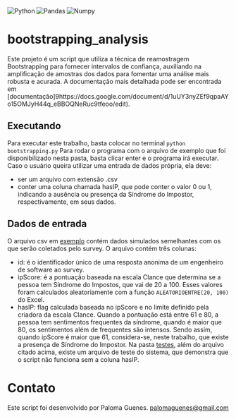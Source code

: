 ![Python](https://img.shields.io/badge/Python-3.7-blue)
![Pandas](https://img.shields.io/badge/Pandas-1.0.3-blue)
![Numpy](https://img.shields.io/badge/Numpy-1.17.2-blue)

# bootstrapping_analysis
Este projeto é um script que utiliza a técnica de reamostragem Bootstrapping para fornecer intervalos de confiança, auxiliando na amplificação de amostras dos dados para fomentar uma análise mais robusta e acurada.
A documentação mais detalhada pode ser encontrada em [documentação]9https://docs.google.com/document/d/1uUY3nyZEf9qpaAYo15OMJyH44q_eBBOQNeRuc9tfeoo/edit).

## Executando
Para executar este trabalho, basta colocar no terminal 
``` python bootstrapping.py ```
Para rodar o programa com o arquivo de exemplo que foi disponibilizado nesta pasta, basta clicar enter e o programa irá executar.
Caso o usuário queira utilizar uma entrada de dados própria, ela deve:
- ser um arquivo com extensão .csv
- conter uma coluna chamada hasIP, que pode conter o valor 0 ou 1, indicando a ausência ou presença da Síndrome do Impostor, respectivamente, em seus dados.


## Dados de entrada
O arquivo csv em [exemplo](testes/150respostasExemplo.csv) contém dados simulados semelhantes com os que serão coletados pelo survey.
O arquivo contém três colunas: 
- id: é o identificador único de uma resposta anonima de um engenheiro de software ao survey.
- ipScore: é a pontuação baseada na escala Clance que determina se a pessoa tem Síndrome do Impostos, que vai de 20 a 100. Esses valores foram calculados aleatoriamente com a função ```ALEATORIOENTRE(20, 100)``` do Excel.
- hasIP: flag calculada baseada no ipScore e no limite definido pela criadora da escala Clance. Quando a pontuação está entre 61 e 80, a pessoa tem sentimentos frequentes da síndrome, quando é maior que 80, os sentimentos além de frequentes são intensos. Sendo assim, quando ipScore é maior que 61, considera-se, neste trabalho, que existe a presença de Síndrome do Impostor.
Na pasta [testes](testes/), além do arquivo citado acima, existe um arquivo de teste do sistema, que demonstra que o script não funciona sem a coluna hasIP.


# Contato
Este script foi desenvolvido por Paloma Guenes. 
palomaguenes@gmail.com
